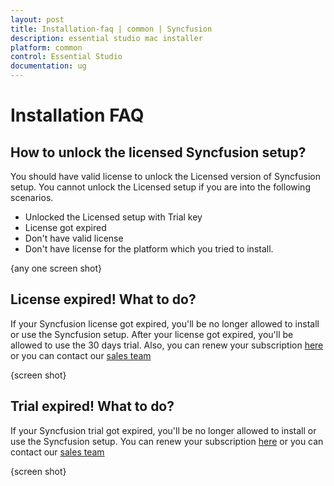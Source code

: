 ```yaml
---
layout: post
title: Installation-faq | common | Syncfusion
description: essential studio mac installer
platform: common
control: Essential Studio
documentation: ug
---
```


# Installation FAQ

## How to unlock the licensed Syncfusion setup?

You should have valid license to unlock the Licensed version of Syncfusion setup. You cannot unlock the Licensed setup if you are into the following scenarios.

* Unlocked the Licensed setup with Trial key
* License got expired
* Don't have valid license
* Don't have license for the platform which you tried to install.

{any one screen shot}

## License expired! What to do?

If your Syncfusion license got expired, you'll be no longer allowed to install or use the Syncfusion setup. After your license got expired, you'll be allowed to use the 30 days trial. Also, you can renew your subscription [here](https://www.syncfusion.com/sales/products) or you can contact our [sales team](salessupport@syncfusion.com)

{screen shot}

## Trial expired! What to do?

If your Syncfusion trial got expired, you'll be no longer allowed to install or use the Syncfusion setup. You can renew your subscription [here](https://www.syncfusion.com/sales/products) or you can contact our [sales team](salessupport@syncfusion.com)

{screen shot} 






